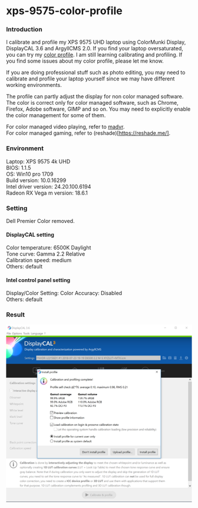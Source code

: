 # xps-9575-color-profile
### Introduction
I calibrate and profile my XPS 9575 UHD laptop using ColorMunki Display, DisplayCAL 3.6 and ArgyllCMS 2.0.
If you find your laptop oversaturated, you can try my [color profile](). I am still learning calibrating and profiling. If you find some issues about my color profile, please let me know.  

If you are doing professional stuff such as photo editing, you may need to calibrate and profile your laptop yourself since we may have different working environments.  

The profile can partly adjust the display for non color managed software. The color is correct only for color managed software, such as Chrome, Firefox, Adobe software, GIMP and so on. You may need to explicitly enable the color management for some of them.  

For color managed video playing, refer to [madvr](http://madvr.com/).  
For color managed gaming, refer to (reshade)[https://reshade.me/].  
### Environment
Laptop: XPS 9575 4k UHD  
BIOS: 1.1.5  
OS: Win10 pro 1709  
Build version: 10.0.16299  
Intel driver version: 24.20.100.6194  
Radeon RX Vega m version: 18.6.1  
### Setting
Dell Premier Color removed.  
#### DisplayCAL setting
Color temperature: 6500K Daylight  
Tone curve: Gamma 2.2 Relative  
Calibration speed: medium  
Others: default  
#### Intel control panel setting
Display/Color Setting: Color Accuracy: Disabled  
Others: default

### Result
![result](result1.png)

